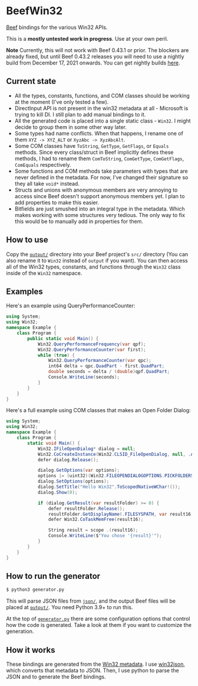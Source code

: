 # BeefWin32

[Beef](https://www.beeflang.org/) bindings for the various Win32 APIs.

This is a **mostly untested work in progress**. Use at your own peril.

**Note** Currently, this will not work with Beef 0.43.1 or prior. The blockers are already fixed, but until Beef 0.43.2 releases you will need to use a nightly build from December 17, 2021 onwards. You can get nightly builds [here](https://nightly.beeflang.org/index.html).

## Current state

- All the types, constants, functions, and COM classes should be working at the moment (I've only tested a few).
- DirectInput API is not present in the win32 metadata at all - Microsoft is trying to kill DI. I still plan to add manual bindings to it.
- All the generated code is placed into a single static class - `Win32`. I might decide to group them in some other way later.
- Some types had name conflicts. When that happens, I rename one of them `XYZ -> XYZ_ALT` or `XyzAbc -> XyzAbcAlt`.
- Some COM classes have `ToString`, `GetType`, `GetFlags`, or `Equals` methods. Since every class/struct in Beef implicitly defines these methods, I had to rename them `ComToString`, `ComGetType`, `ComGetFlags`, `ComEquals` respectively.
- Some functions and COM methods take parameters with types that are never defined in the metadata. For now, I've changed their signature so they all take `void*` instead.
- Structs and unions with anonymous members are very annoying to access since Beef doesn't support anonymous members yet. I plan to add properties to make this easier.
- Bitfields are just smushed into an integral type in the metadata. Which makes working with some structures very tedious. The only way to fix this would be to manually add in properties for them.

## How to use

Copy the [`output/`](./output/) directory into your Beef project's `src/` directory (You can also rename it to `Win32` instead of `output` if you want). You can then access all of the Win32 types, constants, and functions through the `Win32` class inside of the `Win32` namespace.

## Examples

Here's an example using QueryPerformanceCounter:

```c#
using System;
using Win32;
namespace Example {
    class Program {
        public static void Main() {
            Win32.QueryPerformanceFrequency(var qpf);
            Win32.QueryPerformanceCounter(var first);
            while (true) {
                Win32.QueryPerformanceCounter(var qpc);
                int64 delta = qpc.QuadPart - first.QuadPart;
                double seconds = delta / (double)qpf.QuadPart;
                Console.WriteLine(seconds);
            }
        }
    }
}
```

Here's a full example using COM classes that makes an Open Folder Dialog:

```c#
using System;
using Win32;
namespace Example {
    class Program {
        static void Main() {
            Win32.IFileOpenDialog* dialog = null;
            Win32.CoCreateInstance(Win32.CLSID_FileOpenDialog, null, .ALL, Win32.IFileOpenDialog.IID, (void**)&dialog);
            defer dialog.Release();

            dialog.GetOptions(var options);
            options |= (uint32)(Win32.FILEOPENDIALOGOPTIONS.PICKFOLDERS | .PATHMUSTEXIST);
            dialog.SetOptions(options);
            dialog.SetTitle("Hello Win32".ToScopedNativeWChar!());
            dialog.Show(0);

            if (dialog.GetResult(var resultFolder) >= 0) {
                defer resultFolder.Release();
                resultFolder.GetDisplayName(.FILESYSPATH, var result16);
                defer Win32.CoTaskMemFree(result16);

                String result = scope .(result16);
                Console.WriteLine($"You chose '{result}'");
            }
        }
    }
}
```

## How to run the generator

```bash
$ python3 generator.py
```

This will parse JSON files from [`json/`](./json/), and the output Beef files will be placed at [`output/`](./output/). You need Python 3.9+ to run this.

At the top of [`generator.py`](./generator.py) there are some configuration options that control how the code is generated. Take a look at them if you want to customize the generation.

## How it works

These bindings are generated from the [Win32 metadata](https://github.com/microsoft/win32metadata). I use [win32json](https://github.com/marlersoft/win32json), which converts that metadata to JSON. Then, I use python to parse the JSON and to generate the Beef bindings.
